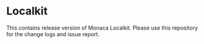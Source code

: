 # Localkit

This contains release version of Monaca Localkit. Please use this repository for the change logs and issue report.

